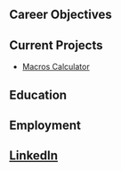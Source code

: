 ## Career Objectives

## Current Projects

* [Macros Calculator](macros-calculator)

## Education

## Employment

## [LinkedIn](https://www.linkedin.com/in/justin-dominguez-8912b3191/)
